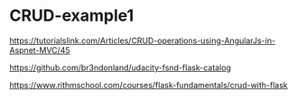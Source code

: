 # CRUD-example1

https://tutorialslink.com/Articles/CRUD-operations-using-AngularJs-in-Aspnet-MVC/45



https://github.com/br3ndonland/udacity-fsnd-flask-catalog




https://www.rithmschool.com/courses/flask-fundamentals/crud-with-flask
